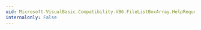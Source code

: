 ```yaml
---
uid: Microsoft.VisualBasic.Compatibility.VB6.FileListBoxArray.HelpRequested
internalonly: False
---
```

